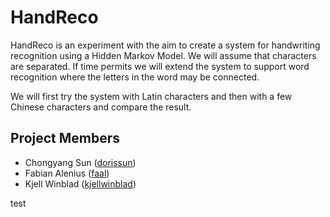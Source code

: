 HandReco
========
HandReco is an experiment with the aim to create a system for handwriting recognition using a Hidden Markov Model. We will assume
that characters are separated. If time permits we will extend the system to support word recognition where the letters in the word may be
connected. 

We will first try the system with Latin characters and then with a few Chinese characters and compare the result.

Project Members
---------------
*   Chongyang Sun ([dorissun](http://github.com/dorissun))
*   Fabian Alenius ([faal](http://github.com/faal))
*   Kjell Winblad ([kjellwinblad](http://github.com/kjellwinblad))

test
